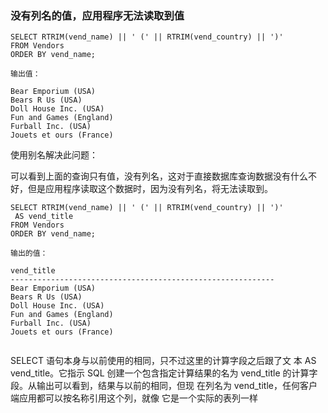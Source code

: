 ### 没有列名的值，应用程序无法读取到值

```
SELECT RTRIM(vend_name) || ' (' || RTRIM(vend_country) || ')'
FROM Vendors
ORDER BY vend_name;

输出值：

Bear Emporium (USA)
Bears R Us (USA)
Doll House Inc. (USA)
Fun and Games (England)
Furball Inc. (USA)
Jouets et ours (France)

```
使用别名解决此问题：

可以看到上面的查询只有值，没有列名，这对于直接数据库查询数据没有什么不好，但是应用程序读取这个数据时，因为没有列名，将无法读取到。

```
SELECT RTRIM(vend_name) || ' (' || RTRIM(vend_country) || ')'
 AS vend_title
FROM Vendors
ORDER BY vend_name;

输出的值：

vend_title
-----------------------------------------------------------
Bear Emporium (USA)
Bears R Us (USA)
Doll House Inc. (USA)
Fun and Games (England)
Furball Inc. (USA)
Jouets et ours (France)


```

SELECT 语句本身与以前使用的相同，只不过这里的计算字段之后跟了文
本 AS vend_title。它指示 SQL 创建一个包含指定计算结果的名为
vend_title 的计算字段。从输出可以看到，结果与以前的相同，但现
在列名为 vend_title，任何客户端应用都可以按名称引用这个列，就像
它是一个实际的表列一样




